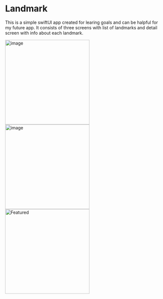 # Landmark
This is a simple swiftUI app created for learing goals and can be halpful for my future app. It consists of three screens with list of landmarks and detail screen with info about each landmark.

<img width="273" alt="image" src="https://github.com/D1maSD/Landmark/assets/93784266/92a6e8a5-af4b-440d-b6fe-e4aaa083b9fd">
<img width="273" alt="image" src="https://github.com/D1maSD/Landmark/assets/93784266/53efd9c4-01dc-4360-b7b4-ab97d97540ec">
<img width="273" alt="Featured" src="https://github.com/D1maSD/Landmark/assets/93784266/47ea5f5a-9cc5-4d37-ba0e-2a9e13d3c7ea">

